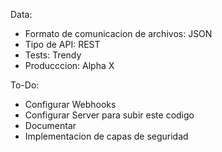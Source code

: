 Data:
- Formato de comunicacion de archivos: JSON
- Tipo de API: REST
- Tests: Trendy
- Producccion: Alpha X

To-Do:
- Configurar Webhooks
- Configurar Server para subir este codigo
- Documentar
- Implementacion de capas de seguridad  